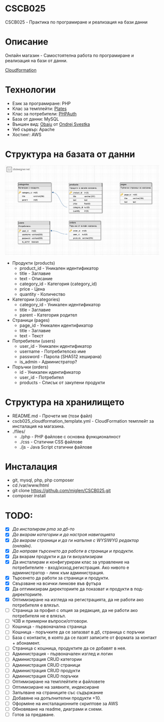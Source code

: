 # CSCB025
CSCB025 - Практика по програмиране и реализация на бази данни

# Описание
Онлайн магазин - Самостоятелна работа по програмиране и реализация на бази от данни.

[Cloudformation](https://eu-west-1.console.aws.amazon.com/cloudformation/home?region=eu-west-1#/stacks/create/review?templateURL=https://raw.githubusercontent.com/miglen/CSCB025/master/cscb025_cloudformation_template.yml&stackName=cscb025)

# Технологии
 * Език за програмиране: PHP
  * Клас за темплейти: [Plates](http://platesphp.com/)
  * Клас за потребители: [PHPAuth](https://github.com/PHPAuth/PHPAuth)
 * База от данни: MySQL
 * Външен вид: [Obaju](https://bootstrapious.com/p/obaju-e-commerce-template) от [Ondrej Svestka](http://ondrejsvestka.cz/)
 * Уеб сървър: Apache
 * Хостинг: AWS

# Структура на базата от данни

![DB Schema](schema.png)

 * Продукти (products)
   * product_id - Уникален идентификатор
   * title - Заглавие
   * text - Описание
   * category_id - Категория (category_id)
   * price - Цена
   * quantity - Количество
 * Категории (categories)
   * category_id - Уникален идентификатор
   * title - Заглавие
   * parent - Категория родител
 * Страници (pages)
   * page_id - Уникален идентификатор
   * title - Заглавие
   * text - Текст
 * Потребители (users)
   * user_id - Уникален идентификатор
   * username - Потребителско име
   * password - Парола (SHA512 хеширана)
   * is_admin - Администратор?
 * Поръчки (orders)
   * id - Уникален идентификатор
   * user_id - Потребител
   * products - Списък от закупени продукти

# Структура на хранилището

 * README.md - Прочети ме (този файл)
 * cscb025_cloudformation_template.yml - CloudFormation темплейт за инсталация на магазина.
 * ./files/
   * ./php - PHP файлове с основна функционалност
   * ./css - Статични CSS файлове 
   * ./js - Java Script статични файлове

# Инсталация
 - git, mysql, php, php composer
 - cd /var/www/html
 - git clone https://github.com/miglen/CSCB025.git
 - composer install

# TODO:

 - [x] _Да инсталирам pma за дб-то_
 - [x] _Да вкарам категории и да настроя навигацията_
 - [x] _Да вкарам страници и да ги напълня с WYSIWYG редактор (онлайн)._
 - [x] _Да направя търсенето да работи в страници и продукти._
 - [x] Да вкарам продукти и да ги визуализирам
 - [x] Да инсталирам и конфигурирам клас за управление на потребителите - вход/изход,регистрация. Ако нивото е администратор - линк към администрация.
 - [x] Търсенето да работи за страници и продукти.
 - [x] Свързване на всички линкове във футъра
 - [x] Да оптимизирам директориите да показват и продукти в под-директориите.
 - [x] Оптимизиране на изгледа на регистрацията, да не работи ако потребителя е влязъл.
 - [ ] Страница за профил с опция за редакция, да не работи ако потребителя не е влязъл.
 - [ ] ЧЗВ и примерни въпроси/отговори.
 - [ ] Кошница - първоначална страница
 - [ ] Кошница - поръчките да се запазват в дб, страница с поръчки
 - [ ] База с контакти, в която да се пазят записите от формата за контакт + абонамент.
 - [ ] Страница с кошница, продуктите да се добавят в нея.
 - [ ] Администрация - първоначален изглед и логин
 - [ ] Администрация CRUD категории
 - [ ] Администрация CRUD страници
 - [ ] Администрация CRUD продукти
 - [ ] Администрация CRUD поръчки
 - [ ] Оптимизиране на темплейтите и файловете
 - [ ] Оптимизиране на заявките, индексиране
 - [ ] Запълване на страниците със съдържание
 - [ ] Добавяне на допълнителни продукти +10.
 - [ ] Оформяне на инсталационните скриптове за AWS
 - [ ] Обновяване на readme, диаграми и схеми.
 - [ ] Готов за предаване.
